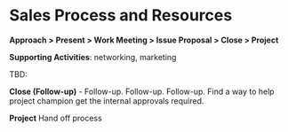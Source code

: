 # Sales Process and Resources

**Approach > Present > Work Meeting > Issue Proposal > Close > Project**

**Supporting Activities**: networking, marketing


TBD:

**Close (Follow-up)** - Follow-up. Follow-up. Follow-up. Find a way to help project champion get the internal approvals required.

**Project**  Hand off process
